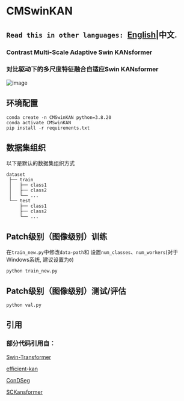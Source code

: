 CMSwinKAN
=========
**``Read this in other languages: ``[English](README_zh.md)|中文.**
---------
### Contrast Multi-Scale Adaptive Swin KANsformer
### 对比驱动下的多尺度特征融合自适应Swin KANsformer

![image](https://github.com/user-attachments/assets/e374c837-91f7-4d56-9799-2116da9523e7)

## 环境配置

    conda create -n CMSwinKAN python=3.8.20
    conda activate CMSwinKAN
    pip install -r requirements.txt

## 数据集组织
以下是默认的数据集组织方式<br>

    dataset  
     ├── train
     │   ├── class1 
     │   ├── class2  
     │   └── ... 
     └── test
         ├── class1
         ├── class2
         └── ...
## Patch级别（图像级别）训练
 在`train_new.py`中修改`data-path`和 设置`num_classes`、`num_workers`(对于Windows系统, 建议设置为`0`)<br>

    python train_new.py

## Patch级别（图像级别）测试/评估

    python val.py
  
## 引用
### 部分代码引用自：

[Swin-Transformer](https://github.com/microsoft/Swin-Transformer)

[efficient-kan](https://github.com/Blealtan/efficient-kan)

[ConDSeg](https://github.com/Mengqi-Lei/ConDSeg)

[SCKansformer](https://github.com/JustlfC03/SCKansformer)
